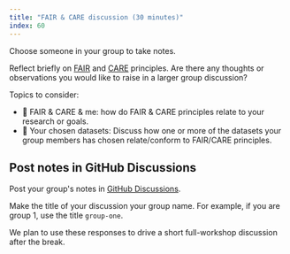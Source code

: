 ```yaml
---
title: "FAIR & CARE discussion (30 minutes)"
index: 60
---
```


Choose someone in your group to take notes.

Reflect briefly on
[FAIR](https://www.go-fair.org/fair-principles/) and
[CARE](https://static1.squarespace.com/static/5d3799de845604000199cd24/t/6397b363b502ff481fce6baf/1670886246948/CARE%2BPrinciples_One%2BPagers%2BFINAL_Oct_17_2019.pdf)
principles. Are there any thoughts or observations you would like to raise in a
larger group discussion?

Topics to consider:

* 🤗 FAIR & CARE & me: how do FAIR & CARE principles relate to your research or goals.
* 💽 Your chosen datasets: Discuss how one or more of the datasets your group
  members has chosen relate/conform to FAIR/CARE principles.

## Post notes in GitHub Discussions

Post your group's notes in [GitHub
Discussions](https://github.com/orgs/qgreenland-workshop-2023-researcher/discussions/new?category=fair-care).

Make the title of your discussion your group name. For example, if you are group
1, use the title `group-one`.

We plan to use these responses to drive a short full-workshop discussion after
the break.
